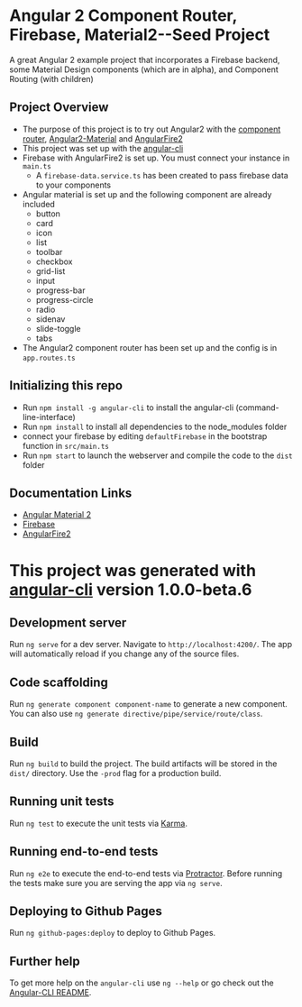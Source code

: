 # Angular 2 Component Router, Firebase, Material2--Seed Project

A great Angular 2 example project that incorporates a Firebase backend, some Material Design components (which are in alpha), and Component Routing (with children)

## Project Overview
- The purpose of this project is to try out Angular2 with the [component router](https://angular.io/docs/ts/latest/guide/router.html), [Angular2-Material](https://github.com/angular/material2) and [AngularFire2](https://github.com/angular/angularfire2)
- This project was set up with the [angular-cli](https://github.com/angular/angular-cli)
- Firebase with AngularFire2 is set up. You must connect your instance in `main.ts`
  - A `firebase-data.service.ts` has been created to pass firebase data to your components
- Angular material is set up and the following component are already included
  - button
  - card
  - icon
  - list
  - toolbar
  - checkbox
  - grid-list
  - input
  - progress-bar
  - progress-circle
  - radio
  - sidenav
  - slide-toggle
  - tabs
- The Angular2 component router has been set up and the config is in `app.routes.ts`

## Initializing this repo
- Run `npm install -g angular-cli` to install the angular-cli (command-line-interface)
- Run `npm install` to install all dependencies to the node_modules folder
- connect your firebase by editing `defaultFirebase` in the bootstrap function in `src/main.ts`
- Run `npm start` to launch the webserver and compile the code to the `dist` folder

## Documentation Links
- [Angular Material 2](https://github.com/angular/material2)
- [Firebase](https://firebase.google.com/docs/reference/js/)
- [AngularFire2](https://github.com/angular/angularfire2/tree/master/docs)

# This project was generated with [angular-cli](https://github.com/angular/angular-cli) version 1.0.0-beta.6
## Development server
Run `ng serve` for a dev server. Navigate to `http://localhost:4200/`. The app will automatically reload if you change any of the source files.

## Code scaffolding

Run `ng generate component component-name` to generate a new component. You can also use `ng generate directive/pipe/service/route/class`.

## Build

Run `ng build` to build the project. The build artifacts will be stored in the `dist/` directory. Use the `-prod` flag for a production build.

## Running unit tests

Run `ng test` to execute the unit tests via [Karma](https://karma-runner.github.io).

## Running end-to-end tests

Run `ng e2e` to execute the end-to-end tests via [Protractor](http://www.protractortest.org/). 
Before running the tests make sure you are serving the app via `ng serve`.

## Deploying to Github Pages

Run `ng github-pages:deploy` to deploy to Github Pages.

## Further help

To get more help on the `angular-cli` use `ng --help` or go check out the [Angular-CLI README](https://github.com/angular/angular-cli/blob/master/README.md).
